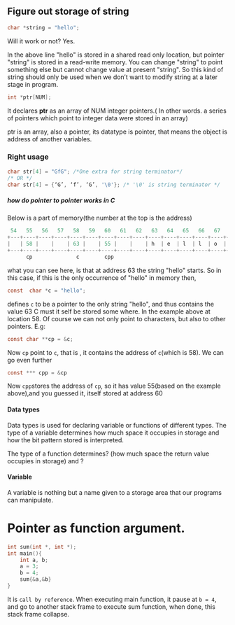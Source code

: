 ## Figure out storage of string 
```c
char *string = "hello";
```
Will it work or not? Yes.

In the above line "hello" is stored in a shared read only location, but pointer "string" is stored in a read-write memory. You can change "string" to point something else but cannot change value at present "string". So this kind of string should only be used when we don’t want to modify string at a later stage in program.

```c
int *ptr[NUM];
```
It declares **ptr** as an array of NUM integer pointers.( In other words. a series of pointers which point to integer data were stored in an array)

ptr is an array, also a pointer, its datatype is pointer, that means the object is address of another variables.

### Right usage
```c
char str[4] = "GfG"; /*One extra for string terminator*/
/* OR */
char str[4] = {‘G’, ‘f’, ‘G’, '\0'}; /* '\0' is string terminator */
```
##### how do pointer to pointer works in C
Below is a part of memory(the number at the top is the address)
```c
 54   55   56   57   58   59   60   61   62   63   64   65   66   67   68   69
+---+----+----+----+----+----+----+----+----+----+----+----+----+----+----+----+
|   | 58 |    |    | 63 |    | 55 |    |    | h  | e  | l  | l  | o  | \0 |    |
+---+----+----+----+----+----+----+----+----+----+----+----+----+----+----+----+
      cp              c        cpp
```
what you can see here, is that at address 63 the string "hello" starts. So in this case, if this is the only occurrence of "hello" in memory then,
```c
const  char *c = "hello";
```
defines `c` to be a pointer to the only string "hello", and thus contains the value 63
C must it self be stored some where. In the example above at location 58. Of course we can not only point to characters, but also to other pointers. E.g:
```c
const char **cp = &c;
```
Now `cp` point to `c`, that is , it contains the address of `c`(which is 58). We can go even further
```c
const *** cpp = &cp
```
Now `cpp`stores the address of `cp`, so it has value 55(based on the example above),and you guessed it, itself stored at address 60

#### Data types
Data types is used for declaring variable or functions of different types.
The type of a variable determines how much space it occupies in storage and how the bit pattern stored is interpreted.

The type of a function determines? (how much space the return value occupies in storage) and ?
#### Variable
A  variable is nothing but a name given to a storage area that our programs can manipulate.

# Pointer as function argument.
```c
int sum(int *, int *);
int main(){
    int a, b;
    a = 3;
    b = 4;
    sum{&a,&b}
}
```
It is `call by reference`. When executing main function, it pause at `b = 4`, and go to another stack frame to execute sum function, when done, this stack frame collapse.
